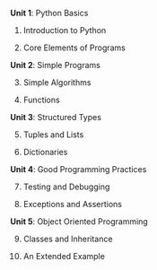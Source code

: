 **Unit 1**: Python Basics

1. Introduction to Python

2. Core Elements of Programs

**Unit 2**: Simple Programs

3. Simple Algorithms

4. Functions

**Unit 3**: Structured Types

5. Tuples and Lists

6. Dictionaries

**Unit 4**: Good Programming Practices

7. Testing and Debugging

8. Exceptions and Assertions

**Unit 5**: Object Oriented Programming

9. Classes and Inheritance

10. An Extended Example
